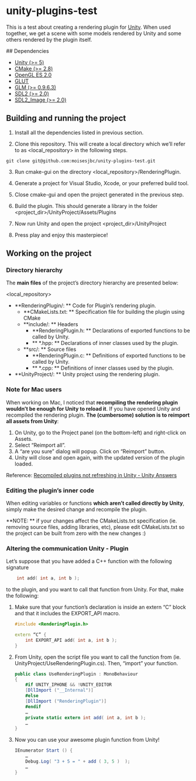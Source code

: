 # unity-plugins-test

This is a test about creating a rendering plugin for [Unity](http://unity3d.com). When used together, we get a scene with some models rendered by Unity and some others rendered by the plugin itself.

## Dependencies

* [Unity (>= 5)](http://unity3d.com)
* [CMake (>= 2.8)](http://www.cmake.org)
* [OpenGL ES 2.0](https://www.khronos.org/opengles/2_X/)
* [GLUT](https://www.opengl.org/resources/libraries/glut/)
* [GLM (>= 0.9.6.3)](http://glm.g-truc.net/0.9.6/index.html)
* [SDL2 (>= 2.0)](https://www.libsdl.org)
* [SDL2_Image (>= 2.0)](https://www.libsdl.org/projects/SDL_image/)

## Building and running the project

1. Install all the dependencies listed in previous section.

2. Clone this repository. This will create a local directory which we’ll refer to as &lt;local_repository&gt; in the following steps.

 ```
 git clone git@github.com:moisesjbc/unity-plugins-test.git
 ```

3. Run cmake-gui on the directory &lt;local_repository&gt;/RenderingPlugin.

4. Generate a project for Visual Studio, Xcode, or your preferred build tool.

5. Close cmake-gui and open the project generated in the previous step.

6. Build the plugin. This should generate a library in the folder &lt;project_dir&gt;/UnityProject/Assets/Plugins

7. Now run Unity and open the project <project_dir>/UnityProject

8. Press play and enjoy this masterpiece!

## Working on the project

### Directory hierarchy

The **main files** of the project’s directory hierarchy are presented below:

<local_repository>

* **RenderingPlugin/: ** Code for Plugin’s rendering plugin.
  * **CMakeLists.txt: ** Specification file for building the plugin using CMake
  * **include/: ** Headers
    * **RenderingPlugin.h: ** Declarations of exported functions to be called by Unity.
    * ** *.hpp: ** Declarations of inner classes used by the plugin.
  * **src/: ** Source files
    * **RenderingPlugin.c: ** Definitions of exported functions to be called by Unity.
    * ** *.cpp: ** Definitions of inner classes used by the plugin.
* **UnityProject/: ** Unity project using the rendering plugin.

### Note for Mac users

When working on Mac, I noticed that **recompiling the rendering plugin wouldn’t be enough for Unity to reload it**. If you have opened Unity and recompiled the rendering plugin. **The (cumbersome) solution is to reimport all assets from Unity**:

1. On Unity, go to the Project panel (on the bottom-left) and right-click on Assets.
2. Select “Reimport all”.
3. A “are you sure” dialog will popup. Click on “Reimport” button.
4. Unity will close and open again, with the updated version of the plugin loaded.

Reference: [Recompiled plugins not refreshing in Unity - Unity Answers](http://answers.unity3d.com/questions/55234/recompiled-plugins-not-refreshing-in-unity.html)

### Editing the plugin’s inner code

When editing variables or functions **which aren’t called directly by Unity**, simply make the desired change and recompile the plugin.

**NOTE: ** if your changes affect the CMakeLists.txt specification (ie. removing source files, adding libraries, etc), please edit CMakeLists.txt so the project can be built from zero with the new changes :)

### Altering the communication Unity - Plugin

Let’s suppose that you have added a C++ function with the following signature

```C++
    int add( int a, int b );
```

to the plugin, and you want to call that function from Unity. For that, make the following:

1. Make sure that your function’s declaration is inside an extern “C” block and that it includes the EXPORT_API macro.

    ```C++
    #include <RenderingPlugin.h>

    extern “C” {
        int EXPORT_API add( int a, int b );
    }
    ```

2. From Unity, open the script file you want to call the function from (ie. UnityProject/UseRenderingPlugin.cs). Then, “import” your function.

    ```C#
    public class UseRenderingPlugin : MonoBehaviour
    {
        #if UNITY_IPHONE && !UNITY_EDITOR
	    [DllImport ("__Internal")]
        #else
	    [DllImport ("RenderingPlugin")]
        #endif
        …
        private static extern int add( int a, int b );
        …
    }
    ```

3. Now you can use your awesome plugin function from Unity!

    ```C#
    IEnumerator Start () {
        …
        Debug.Log( "3 + 5 = " + add ( 3, 5 )  );
        …
    }
    ```
